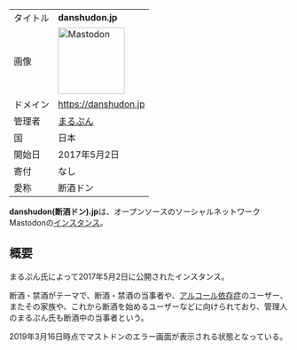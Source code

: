 <div>

|          |                                                                                                                                                                                                                                                                                                        |
|----------|--------------------------------------------------------------------------------------------------------------------------------------------------------------------------------------------------------------------------------------------------------------------------------------------------------|
| タイトル | **danshudon.jp**                                                                                                                                                                                                                                                                                       |
| 画像     | [<img src="/images/thumb/0/00/Mastodon_logo.png/120px-Mastodon_logo.png" srcset="/images/thumb/0/00/Mastodon_logo.png/180px-Mastodon_logo.png 1.5x, /images/0/00/Mastodon_logo.png 2x" width="120" height="120" alt="Mastodon" />](/%E3%83%95%E3%82%A1%E3%82%A4%E3%83%AB:Mastodon_logo.png "Mastodon") |
| ドメイン | <a href="https://danshudon.jp" rel="nofollow">https://danshudon.jp</a>                                                                                                                                                                                                                                 |
| 管理者   | <a href="https://danshudon.jp/@marupun" rel="nofollow">まるぷん</a>                                                                                                                                                                                                                                    |
| 国       | 日本                                                                                                                                                                                                                                                                                                   |
| 開始日   | 2017年5月2日                                                                                                                                                                                                                                                                                           |
| 寄付     | なし                                                                                                                                                                                                                                                                                                   |
| 愛称     | 断酒ドン                                                                                                                                                                                                                                                                                               |

**danshudon(断酒ドン).jp**は、オープンソースのソーシャルネットワークMastodonの[インスタンス](/%E3%82%A4%E3%83%B3%E3%82%B9%E3%82%BF%E3%83%B3%E3%82%B9 "インスタンス")。

## 概要

まるぷん氏によって2017年5月2日に公開されたインスタンス。

断酒・禁酒がテーマで、断酒・禁酒の当事者や、[アルコール依存症](https://ja.wikipedia.org/wiki/ja:%E3%82%A2%E3%83%AB%E3%82%B3%E3%83%BC%E3%83%AB%E4%BE%9D%E5%AD%98%E7%97%87 "wikipedia:ja:アルコール依存症")のユーザー、またその家族や、これから断酒を始めるユーザーなどに向けられており、管理人のまるぷん氏も断酒中の当事者という。

2019年3月16日時点でマストドンのエラー画面が表示される状態となっている。

</div>
